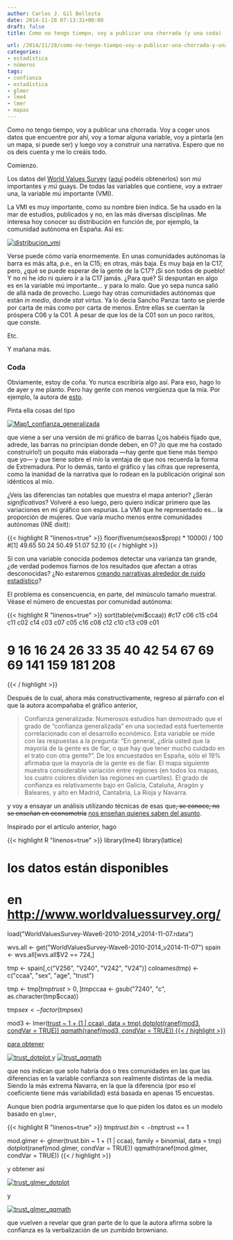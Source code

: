 ```yaml
---
author: Carlos J. Gil Bellosta
date: 2014-11-28 07:13:31+00:00
draft: false
title: Como no tengo tiempo, voy a publicar una chorrada (y una coda)

url: /2014/11/28/como-no-tengo-tiempo-voy-a-publicar-una-chorrada-y-una-coda/
categories:
- estadística
- números
tags:
- confianza
- estadística
- glmer
- lme4
- lmer
- mapas
---
```


Como no tengo tiempo, voy a publicar una chorrada. Voy a coger unos datos que encuentre por ahí, voy a tomar alguna variable, voy a pintarla (en un mapa, si puede ser) y luego voy a construir una narrativa. Espero que no os deis cuenta y me lo creáis todo.

Comienzo.

Los datos del [World Values Survey](http://www.worldvaluessurvey.org/) ([aquí](http://www.worldvaluessurvey.org/WVSOnline.jsp) podéis obtenerlos) son _mú_ importantes y _mú_ guays. De todas las variables que contiene, voy a extraer una, la variable _mú_ importante (VMI).

La VMI es muy importante, como su nombre bien indica. Se ha usado en la mar de estudios, publicados y no, en las más diversas disciplinas. Me interesa hoy conocer su distribución en función de, por ejemplo, la comunidad autónoma en España. Así es:

[![distribucion_vmi](/wp-uploads/2014/11/distribucion_vmi.png#center)
](/wp-uploads/2014/11/distribucion_vmi.png#center)

Verse puede cómo varía enormemente. En unas comunidades autónomas la barra es más alta, p.e., en la C15; en otras, más baja. Es muy baja en la C17, pero, ¿qué se puede esperar de la gente de la C17? ¡Si son todos de pueblo! Y no ni he ido ni quiero ir a la C17 jamás. ¿Para qué? Si despuntan en algo es en la variable mú importante... y para lo malo. Que yo sepa nunca salió de allá nada de provecho. Luego hay otras comunidades autónomas que están _in medio_, donde _stat virtus_. Ya lo decía Sancho Panza: tanto se pierde por carta de más como por carta de menos. Entre ellas se cuentan la próspera C06 y la C01. A pesar de que los de la C01 son un poco raritos, que conste.

Etc.

Y mañana más.


### Coda


Obviamente, estoy de coña. Yo nunca escribiría algo así. Para eso, hago lo de ayer y me planto. Pero hay gente con menos vergüenza que la mía. Por ejemplo, la autora de [esto](http://nadaesgratis.es/?p=39019).

Pinta ella cosas del tipo

[![Map1_confianza_generalizada](/wp-uploads/2014/11/Map1_confianza_generalizada.png#center)
](/wp-uploads/2014/11/Map1_confianza_generalizada.png#center)

que viene a ser una versión de mi gráfico de barras (¿os habéis fijado que, adrede, las barras no principian donde deben, en 0? ¡lo que me ha costado construirlo!) un poquito más elaborada —hay gente que tiene más tiempo que yo— y que tiene sobre el mío la ventaja de que nos recuerda la forma de Extremadura. Por lo demás, tanto el gráfico y las cifras que representa, como la inanidad de la narrativa que lo rodean en la publicación original son idénticos al mío.

¿Veis las diferencias tan notables que muestra el mapa anterior? ¿Serán _significativas_? Volveré a eso luego, pero quiero indicar primero que las variaciones en mi gráfico son espurias. La VMI que he representado es... la proporción de mujeres. Que varía mucho menos entre comunidades autónomas (INE dixit):


{{< highlight R "linenos=true" >}}
floor(fivenum(sexos$prop) * 10000) / 100
#[1] 49.65 50.24 50.49 51.07 52.10
{{< / highlight >}}

Si con una variable conocida podemos detectar una varianza tan grande, ¿de verdad podemos fiarnos de los resultados que afectan a otras desconocidas? ¿No estaremos [creando narrativas alrededor de ruido estadístico](http://xkcd.com/904/)?

El problema es consencuencia, en parte, del minúsculo tamaño muestral. Véase el número de encuestas por comunidad autónoma:

{{< highlight R "linenos=true" >}}
sort(table(vmi$ccaa))
#c17 c06 c15 c04 c11 c02 c14 c03 c07 c05 c16 c08 c12 c10 c13 c09 c01
#  9  16  16  24  26  33  35  40  42  54  67  69  69 141 159 181 208
{{< / highlight >}}

Después de lo cual, ahora más constructivamente, regreso al párrafo con el que la autora acompañaba el gráfico anterior,


>Confianza generalizada: Numerosos estudios han demostrado que el grado de “confianza generalizada” en una sociedad está fuertemente correlacionado con el desarrollo económico. Esta variable se mide con las respuestas a la pregunta: “En general, ¿diría usted que la mayoría de la gente es de fiar, o que hay que tener mucho cuidado en el trato con otra gente?”. De los encuestados en España, sólo el 19% afirmaba que la mayoría de la gente es de fiar. El mapa siguiente muestra considerable variación entre regiones (en todos los mapas, los cuatro colores dividen las regiones en cuartiles). El grado de confianza es relativamente bajo en Galicia, Cataluña, Aragón y Baleares, y alto en Madrid, Cantabria, La Rioja y Navarra.


y voy a ensayar un análisis utilizando técnicas de esas que<del>, se conoce, no se enseñan en econometría</del> [nos enseñan quienes saben del asunto](http://www.stat.wisc.edu/~larget/Stat998/Fall2013/GelmanMultipleComparisons.pdf).

Inspirado por el artículo anterior, hago

{{< highlight R "linenos=true" >}}
library(lme4)
library(lattice)

# los datos están disponibles
# en http://www.worldvaluessurvey.org/
load("WorldValuesSurvey-Wave6-2010-2014_v2014-11-07.rdata")

wvs.all <- get("WorldValuesSurvey-Wave6-2010-2014_v2014-11-07")
spain <- wvs.all[wvs.all$V2 == 724,]

tmp <- spain[,c("V256", "V240", "V242", "V24")]
colnames(tmp) <- c("ccaa", "sex", "age", "trust")

tmp <- tmp[tmp$trust > 0,]
tmp$ccaa <- gsub("7240", "c", as.character(tmp$ccaa))

tmp$sex <- factor(tmp$sex)

mod3 <- lmer(<a href="http://inside-r.org/packages/cran/trust">trust ~ 1 + (1 | ccaa), data = tmp)
dotplot(ranef(mod3, condVar = TRUE))
qqmath(ranef(mod3, condVar = TRUE))
{{< / highlight >}}

para obtener

[![trust_dotplot](/wp-uploads/2014/11/trust_dotplot.png#center)
](/wp-uploads/2014/11/trust_dotplot.png#center)
y
[![trust_qqmath](/wp-uploads/2014/11/trust_qqmath.png#center)
](/wp-uploads/2014/11/trust_qqmath.png#center)

que nos indican que solo habría dos o tres comunidades en las que las diferencias en la variable confianza son realmente distintas de la media. Siendo la más extrema Navarra, en la que la diferencia (por eso el coeficiente tiene más variabilidad) está basada en apenas 15 encuestas.

Aunque bien podría argumentarse que lo que piden los datos es un modelo basado en `glmer`,

{{< highlight R "linenos=true" >}}
tmp$trust.bin <- tmp$trust == 1

mod.glmer <- glmer(trust.bin ~ 1 + (1 | ccaa),
                    family = binomial, data = tmp)
dotplot(ranef(mod.glmer, condVar = TRUE))
qqmath(ranef(mod.glmer, condVar = TRUE))
{{< / highlight >}}

y obtener así

[![trust_glmer_dotplot](/wp-uploads/2014/11/trust_glmer_dotplot.png#center)
](/wp-uploads/2014/11/trust_glmer_dotplot.png#center)

y

[![trust_glmer_qqmath](/wp-uploads/2014/11/trust_glmer_qqmath.png#center)
](/wp-uploads/2014/11/trust_glmer_qqmath.png#center)

que vuelven a revelar que gran parte de lo que la autora afirma sobre la confianza es la verbalización de un zumbido browniano.
